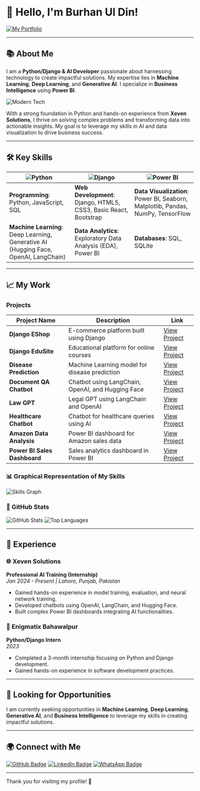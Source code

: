 # 👋 Hello, I'm **Burhan Ul Din**!

[![My Portfolio](https://img.shields.io/badge/Check%20My%20Portfolio-FF5733?style=flat&logo=appveyor&logoColor=white)](https://66f25f149d424c981fd5c6b5--cosmic-blancmange-c3f6b1.netlify.app/)

---

## 📚 About Me

I am a **Python/Django & AI Developer** passionate about harnessing technology to create impactful solutions. My expertise lies in **Machine Learning**, **Deep Learning**, and **Generative AI**. I specialize in **Business Intelligence** using **Power BI**.

![Modern Tech]([https://c8.alamy.com/comp/2H8PHG5/young-man-freelancer-sitting-at-the-table-and-using-computer-vector-flat-cartoon-businessman-character-illustration-work-at-home-remote-work-freel-2H8PHG5.jpg](https://www.google.com/url?sa=i&url=https%3A%2F%2Fwww.istockphoto.com%2Fillustrations%2Fperson-laptop&psig=AOvVaw3L1srtS6_iSua-Fp8-jMo6&ust=1727247518541000&source=images&cd=vfe&opi=89978449&ved=0CBQQjRxqFwoTCOCPx9KA24gDFQAAAAAdAAAAABAe))

With a strong foundation in Python and hands-on experience from **Xeven Solutions**, I thrive on solving complex problems and transforming data into actionable insights. My goal is to leverage my skills in AI and data visualization to drive business success.

---

## 🛠️ Key Skills

| ![Python](https://img.shields.io/badge/Python-3776AB?style=flat&logo=python&logoColor=white) | ![Django](https://img.shields.io/badge/Django-092E20?style=flat&logo=django&logoColor=white) | ![Power BI](https://img.shields.io/badge/Power%20BI-F2C94C?style=flat&logo=powerbi&logoColor=white) |
|-------------------------------------------------------------------------------------------------|---------------------------------------------------------------------------------------------------|--------------------------------------------------------------------------------------------------------------------|
| **Programming**: Python, JavaScript, SQL                                                        | **Web Development**: Django, HTML5, CSS3, Basic React, Bootstrap                                   | **Data Visualization**: Power BI, Seaborn, Matplotlib, Pandas, NumPy, TensorFlow                                  |
| **Machine Learning**: Deep Learning, Generative AI (Hugging Face, OpenAI, LangChain)          | **Data Analytics**: Exploratory Data Analysis (EDA), Power BI                                       | **Databases**: SQL, SQLite                                                                                       |

---

## 📈 My Work

### Projects

| Project Name | Description | Link |
|--------------|-------------|------|
| **Django EShop** | E-commerce platform built using Django | [View Project](#) |
| **Django EduSite** | Educational platform for online courses | [View Project](#) |
| **Disease Prediction** | Machine Learning model for disease prediction | [View Project](#) |
| **Document QA Chatbot** | Chatbot using LangChain, OpenAI, and Hugging Face | [View Project](#) |
| **Law GPT** | Legal GPT using LangChain and OpenAI | [View Project](#) |
| **Healthcare Chatbot** | Chatbot for healthcare queries using AI | [View Project](#) |
| **Amazon Data Analysis** | Power BI dashboard for Amazon sales data | [View Project](#) |
| **Power BI Sales Dashboard** | Sales analytics dashboard in Power BI | [View Project](#) |

### 📊 Graphical Representation of My Skills

![Skills Graph](https://www.example.com/skills-graph.jpg) <!-- Replace with a skills graph image URL -->

### 🚀 GitHub Stats

![GitHub Stats](https://github-readme-stats.vercel.app/api?username=yourusername&show_icons=true&theme=radical) <!-- Replace with your GitHub username -->
![Top Languages](https://github-readme-stats.vercel.app/api/top-langs/?username=yourusername&theme=radical&layout=compact) <!-- Replace with your GitHub username -->

---

## 💼 Experience

### 🌐 Xeven Solutions
**Professional AI Training (Internship)**  
*Jan 2024 - Present | Lahore, Punjab, Pakistan*

- Gained hands-on experience in model training, evaluation, and neural network training.
- Developed chatbots using OpenAI, LangChain, and Hugging Face.
- Built complex Power BI dashboards integrating AI functionalities.

### 🏢 Enigmatix Bahawalpur
**Python/Django Intern**  
*2023*

- Completed a 3-month internship focusing on Python and Django development.
- Gained hands-on experience in software development practices.

---

## 🌟 Looking for Opportunities

I am currently seeking opportunities in **Machine Learning**, **Deep Learning**, **Generative AI**, and **Business Intelligence** to leverage my skills in creating impactful solutions.

---

## 🌍 Connect with Me

<a href="https://github.com/yourusername" target="_blank"><img src="https://img.shields.io/badge/GitHub-181717?style=flat&logo=github&logoColor=white" alt="GitHub Badge" /></a>
<a href="https://www.linkedin.com/in/yourprofile" target="_blank"><img src="https://img.shields.io/badge/LinkedIn-0077B5?style=flat&logo=linkedin&logoColor=white" alt="LinkedIn Badge" /></a>
<a href="https://wa.me/yourwhatsappnumber" target="_blank"><img src="https://img.shields.io/badge/WhatsApp-25D366?style=flat&logo=whatsapp&logoColor=white" alt="WhatsApp Badge" /></a>

---

Thank you for visiting my profile! 🌟
